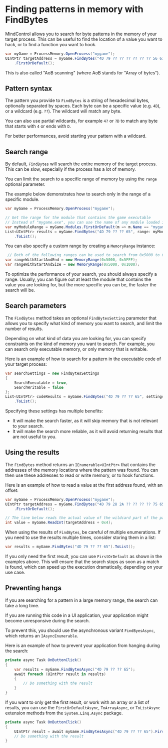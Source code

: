 # Finding patterns in memory with FindBytes

MindControl allows you to search for byte patterns in the memory of your target process. This can be useful to find the location of a value you want to hack, or to find a function you want to hook.

```csharp
var myGame = ProcessMemory.OpenProcess("mygame");
UIntPtr targetAddress = myGame.FindBytes("4D 79 ?? ?? ?? ?? ?? ?? 56 61 6C 75 65")
    .FirstOrDefault();
```

This is also called "AoB scanning" (where AoB stands for "Array of bytes").

## Pattern syntax

The pattern you provide to `FindBytes` is a string of hexadecimal bytes, optionally separated by spaces. Each byte can be a specific value (e.g. `4D`), or a wildcard (e.g. `??`). The wildcard will match any byte.

You can also use partial wildcards, for example `4?` or `?D` to match any byte that starts with `4` or ends with `D`.

For better performances, avoid starting your pattern with a wildcard.

## Search range

By default, `FindBytes` will search the entire memory of the target process. This can be slow, especially if the process has a lot of memory.

You can limit the search to a specific range of memory by using the `range` optional parameter. 

The example below demonstrates how to search only in the range of a specific module.

```csharp
var myGame = ProcessMemory.OpenProcess("mygame");

// Get the range for the module that contains the game executable
// Instead of "mygame.exe", you can use the name of any module loaded in the process (usually a DLL)
var myModuleRange = myGame.Modules.FirstOrDefault(m => m.Name == "mygame.exe");
List<UIntPtr> results = myGame.FindBytes("4D 79 ?? ?? 65", range: myModuleRange)
    .ToList();
```

You can also specify a custom range by creating a `MemoryRange` instance:

```csharp
 // Both of the following ranges can be used to search from 0x5000 to 0x5FFF included
var rangeWithStartAndEnd = new MemoryRange(0x5000, 0x5FFF);
var rangeWithStartAndSize = new MemoryRange(0x5000, 0x1000);
```

To optimize the performance of your search, you should always specify a range. Usually, you can figure out at least the module that contains the value you are looking for, but the more specific you can be, the faster the search will be.

## Search parameters

The `FindBytes` method takes an optional `FindBytesSetting` parameter that allows you to specify what kind of memory you want to search, and limit the number of results.

Depending on what kind of data you are looking for, you can specify constraints on the kind of memory you want to search. For example, you can search only executable memory, or only memory that is writable.

Here is an example of how to search for a pattern in the executable code of your target process:

```csharp
var searchSettings = new FindBytesSettings
{
    SearchExecutable = true,
    SearchWritable = false
};
List<UIntPtr> codeResults = myGame.FindBytes("4D 79 ?? ?? 65", settings: searchSettings)
    .ToList();
```

Specifying these settings has multiple benefits:
- It will make the search faster, as it will skip memory that is not relevant to your search.
- It will make the search more reliable, as it will avoid returning results that are not useful to you.

## Using the results

The `FindBytes` method returns an `IEnumerable<UIntPtr>` that contains the addresses of the memory locations where the pattern was found. You can then use these addresses to read or write memory, or to hook functions.

Here is an example of how to read a value at the first address found, with an offset:

```csharp
var myGame = ProcessMemory.OpenProcess("mygame");
UIntPtr targetAddress = myGame.FindBytes("4D 79 28 2A ?? ?? ?? ?? 75 65")
    .FirstOrDefault();

// The line below reads the actual value of the wildcard part of the pattern, skipping the first 4 bytes
int value = myGame.ReadInt(targetAddress + 0x4);
```

When using the results of `FindBytes`, be careful of multiple enumerations. If you need to use the results multiple times, consider storing them in a list:

```csharp
var results = myGame.FindBytes("4D 79 ?? ?? 65").ToList();
```

If you only need the first result, you can use `FirstOrDefault` as shown in the examples above. This will ensure that the search stops as soon as a match is found, which can speed up the execution dramatically, depending on your use case.

## Preventing hangs

If you are searching for a pattern in a large memory range, the search can take a long time.

If you are running this code in a UI application, your application might become unresponsive during the search.

To prevent this, you should use the asynchronous variant `FindByesAsync`, which returns an `IAsyncEnumerable`.

Here is an example of how to prevent your application from hanging during the search:

```csharp
private async Task OnButtonClick()
{
    var results = myGame.FindBytesAsync("4D 79 ?? ?? 65");
    await foreach (UIntPtr result in results)
    {
        // Do something with the result
    }
}
```

If you want to only get the first result, or work with an array or a list of results, you can use the `FirstOrDefaultAsync`, `ToArrayAsync`, or `ToListAsync` extension methods from the `System.Linq.Async` package.

```csharp
private async Task OnButtonClick()
{
    UIntPtr result = await myGame.FindBytesAsync("4D 79 ?? ?? 65").FirstOrDefaultAsync();
    // Do something with the result
}
```
